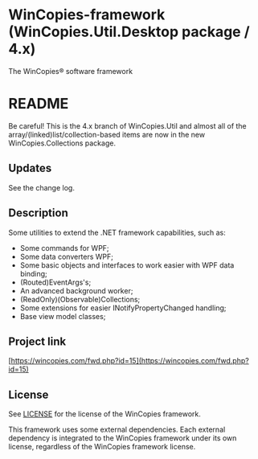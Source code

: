﻿WinCopies-framework (WinCopies.Util.Desktop package / 4.x)
==========================================================

The WinCopies® software framework

README
======

Be careful! This is the 4.x branch of WinCopies.Util and almost all of the array/(linked)list/collection-based items are now in the new WinCopies.Collections package.

Updates
-------

See the change log.

Description
-----------

Some utilities to extend the .NET framework capabilities, such as:

- Some commands for WPF;
- Some data converters WPF;
- Some basic objects and interfaces to work easier with WPF data binding;
- (Routed)EventArgs's;
- An advanced background worker;
- (ReadOnly)(Observable)Collections;
- Some extensions for easier INotifyPropertyChanged handling;
- Base view model classes;

Project link
------------

[https://wincopies.com/fwd.php?id=15](https://wincopies.com/fwd.php?id=15)

License
-------

See [LICENSE](https://wincopies.com/fwd.php?id=16) for the license of the WinCopies framework.

This framework uses some external dependencies. Each external dependency is integrated to the WinCopies framework under its own license, regardless of the WinCopies framework license.
